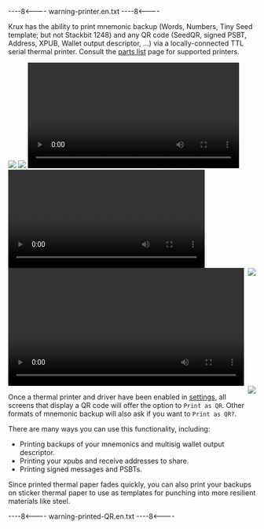 
----8<----
warning-printer.en.txt
----8<----

Krux has the ability to print mnemonic backup (Words, Numbers, Tiny Seed template; but not Stackbit 1248) and any QR code (SeedQR, signed PSBT, Address, XPUB, Wallet output descriptor, ...) via a locally-connected TTL serial thermal printer. Consult the [parts list](../../parts.md/#optional-ttl-serial-thermal-printer) page for supported printers.

<img src="../../../img/maixpy_amigo/print-qr-printing-300.png" class="amigo">
<img src="../../../img/maixpy_m5stickv/print-qr-printing-250.png" class="m5stickv">

<video width="430" controls>
  <source src="../../../img/printing-qr.mp4" type="video/mp4"></source>
</video>

<video width="400" controls>
  <source src="../../../img/scanning-printed-qr.mp4" type="video/mp4"></source>
</video>

<video width="480" controls>
  <source src="../../../img/printing-scanning-psbt.mp4" type="video/mp4"></source>
</video>


<img src="../../../img/maixpy_m5stickv/print-qr-prompt-250.png" align="right" class="m5stickv">
<img src="../../../img/maixpy_amigo/print-qr-prompt-300.png" align="right" class="amigo">

Once a thermal printer and driver have been enabled in [settings](../settings.md/#thermal), all screens that display a QR code will offer the option to `Print as QR`. Other formats of mnemonic backup will also ask if you want to `Print as QR?`. 

There are many ways you can use this functionality, including:

- Printing backups of your mnemonics and multisig wallet output descriptor.
- Printing your xpubs and receive addresses to share.
- Printing signed messages and PSBTs.

Since printed thermal paper fades quickly, you can also print your backups on sticker thermal paper to use as templates for punching into more resilient materials like steel.

----8<----
warning-printed-QR.en.txt
----8<----


<div style="clear: both"></div>
